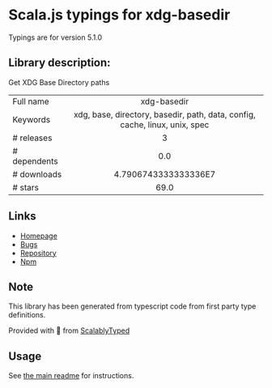 
# Scala.js typings for xdg-basedir

Typings are for version 5.1.0

## Library description:
Get XDG Base Directory paths

|                    |                 |
| ------------------ | :-------------: |
| Full name          | xdg-basedir |
| Keywords           | xdg, base, directory, basedir, path, data, config, cache, linux, unix, spec |
| # releases         | 3 |
| # dependents       | 0.0 |
| # downloads        | 4.7906743333333336E7 |
| # stars            | 69.0 |

## Links
- [Homepage](https://github.com/sindresorhus/xdg-basedir#readme)
- [Bugs](https://github.com/sindresorhus/xdg-basedir/issues)
- [Repository](https://github.com/sindresorhus/xdg-basedir)
- [Npm](https://www.npmjs.com/package/xdg-basedir)
    


## Note
This library has been generated from typescript code from first party type definitions.

Provided with :purple_heart: from [ScalablyTyped](https://github.com/oyvindberg/ScalablyTyped)

## Usage
See [the main readme](../../readme.md) for instructions.



